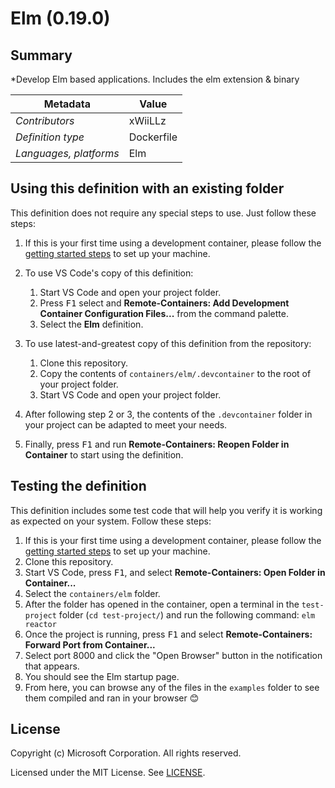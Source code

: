 # Elm (0.19.0)

## Summary

*Develop Elm based applications. Includes the elm extension & binary

| Metadata | Value |  
|----------|-------|
| *Contributors* | xWiiLLz |
| *Definition type* | Dockerfile |
| *Languages, platforms* | Elm |

## Using this definition with an existing folder

This definition does not require any special steps to use. Just follow these steps:

1. If this is your first time using a development container, please follow the [getting started steps](https://aka.ms/vscode-remote/containers/getting-started) to set up your machine.

2. To use VS Code's copy of this definition:
   1. Start VS Code and open your project folder.
   2. Press <kbd>F1</kbd> select and **Remote-Containers: Add Development Container Configuration Files...** from the command palette.
   3. Select the **Elm** definition.

3. To use latest-and-greatest copy of this definition from the repository:
   1. Clone this repository.
   2. Copy the contents of `containers/elm/.devcontainer` to the root of your project folder.
   3. Start VS Code and open your project folder.

4. After following step 2 or 3, the contents of the `.devcontainer` folder in your project can be adapted to meet your needs.

5. Finally, press <kbd>F1</kbd> and run **Remote-Containers: Reopen Folder in Container** to start using the definition.

## Testing the definition

This definition includes some test code that will help you verify it is working as expected on your system. Follow these steps:

1. If this is your first time using a development container, please follow the [getting started steps](https://aka.ms/vscode-remote/containers/getting-started) to set up your machine.
2. Clone this repository.
3. Start VS Code, press <kbd>F1</kbd>, and select **Remote-Containers: Open Folder in Container...**
4. Select the `containers/elm` folder.
5. After the folder has opened in the container, open a terminal in the `test-project` folder (`cd test-project/`) and run the following command: `elm reactor`
6. Once the project is running, press <kbd>F1</kbd> and select **Remote-Containers: Forward Port from Container...**
7. Select port 8000 and click the "Open Browser" button in the notification that appears.
8. You should see the Elm startup page.
9. From here, you can browse any of the files in the `examples` folder to see them compiled and ran in your browser 😊

## License

Copyright (c) Microsoft Corporation. All rights reserved.

Licensed under the MIT License. See [LICENSE](https://github.com/Microsoft/vscode-dev-containers/blob/master/LICENSE).